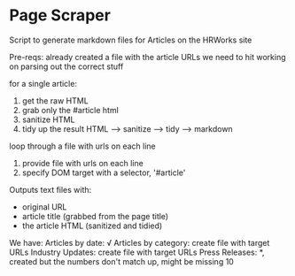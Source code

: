 # Page Scraper

Script to generate markdown files for Articles on the HRWorks site

Pre-reqs:
already created a file with the article URLs we need to hit
working on parsing out the correct stuff

for a single article:
1. get the raw HTML
2. grab only the #article html
3. sanitize HTML
4. tidy up the result
HTML --> sanitize --> tidy --> markdown

loop through a file with urls on each line


1. provide file with urls on each line
2. specify DOM target with a selector, '#article'

Outputs text files with:
- original URL
- article title (grabbed from the page title)
- the article HTML (sanitized and tidied)


We have:
Articles by date: √
Articles by category:  create file with target URLs
Industry Updates:  create file with target URLs
Press Releases: *, created but the numbers don't match up, might be missing 10
